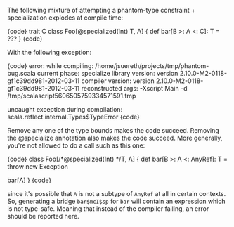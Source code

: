 The following mixture of attempting a phantom-type constraint + specialization explodes at compile time:

{code}
trait C
class Foo[@specialized(Int) T, A] {
  def bar[B >: A <: C]: T = ???
}
{code}

With the following exception:

{code}
error: 
     while compiling:  /home/jsuereth/projects/tmp/phantom-bug.scala
       current phase:  specialize
     library version:  version 2.10.0-M2-0118-gf1c39dd981-2012-03-11
    compiler version:  version 2.10.0-M2-0118-gf1c39dd981-2012-03-11
  reconstructed args:  -Xscript Main -d /tmp/scalascript5606505759334571591.tmp

uncaught exception during compilation: scala.reflect.internal.Types$TypeError
{code}

Remove any one of the type bounds makes the code succeed.  Removing the @specialize annotation also makes the code succeed.
More generally, you're not allowed to do a call such as this one:

{code}
class Foo[/*@specialized(Int) */T, A] {
  def bar[B >: A <: AnyRef]: T = throw new Exception
  
  bar[A]
}
{code}

since it's possible that `A` is not a subtype of `AnyRef` at all in certain contexts. So, generating a bridge `bar$mcI$sp` for `bar` will contain an expression which is not type-safe. Meaning that instead of the compiler failing, an error should be reported here.
